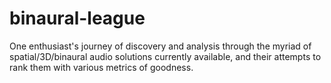 # binaural-league
One enthusiast's journey of discovery and analysis through the myriad of spatial/3D/binaural audio solutions currently available, and their attempts to rank them with various metrics of goodness.
